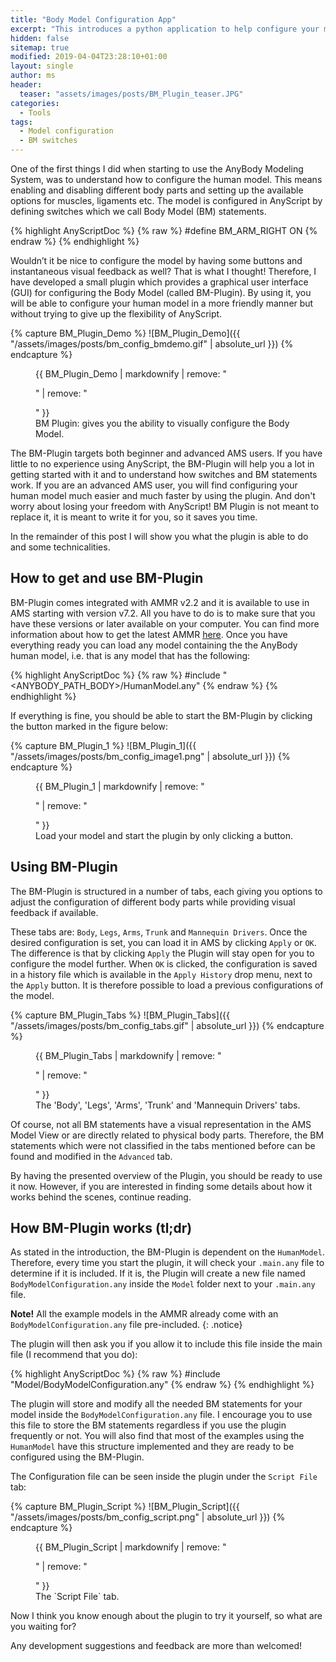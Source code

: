 ```yaml
---
title: "Body Model Configuration App"
excerpt: "This introduces a python application to help configure your model."
hidden: false
sitemap: true
modified: 2019-04-04T23:28:10+01:00
layout: single
author: ms
header:
  teaser: "assets/images/posts/BM_Plugin_teaser.JPG"
categories:
  - Tools
tags:
  - Model configuration
  - BM switches
---
```



One of the first things I did when starting to use the AnyBody Modeling System,
was to understand how to configure the human model. This means enabling and
disabling different body parts and setting up the available options for muscles,
ligaments etc. The model is configured in AnyScript by defining switches which
we call Body Model (BM) statements.

{% highlight AnyScriptDoc %}
{% raw %}
#define BM_ARM_RIGHT ON
{% endraw %}
{% endhighlight %}

Wouldn’t it be nice to configure the model by having some buttons and
instantaneous visual feedback as well? That is what I thought! Therefore, I have
developed a small plugin which provides a graphical user interface (GUI) for
configuring the Body Model (called BM-Plugin). By using it, you will be able to
configure your human model in a more friendly manner but without trying to give
up the flexibility of AnyScript. 

{% capture BM_Plugin_Demo %}
![BM_Plugin_Demo]({{ "/assets/images/posts/bm_config_bmdemo.gif" | absolute_url }})
{% endcapture %}

<figure>
  {{ BM_Plugin_Demo | markdownify | remove: "<p>" | remove: "</p>" }}
  <figcaption>BM Plugin: gives you the ability to visually configure the Body Model.</figcaption>
</figure>

The BM-Plugin targets both beginner and advanced AMS users. If you have little
to no experience using AnyScript, the BM-Plugin will help you a lot in getting
started with it and to understand how switches and BM statements work. If you
are an advanced AMS user, you will find configuring your human model much easier
and much faster by using the plugin. And don't worry about losing your freedom
with AnyScript! BM Plugin is not meant to replace it, it is meant to write it
for you, so it saves you time.

In the remainder of this post I will show you what the plugin is able to do and some technicalities.



## How to get and use BM-Plugin

BM-Plugin comes integrated with AMMR v2.2 and it is available to use in AMS
starting with version v7.2. All you have to do is to make sure that you have
these versions or later available on your computer. You can find more
information about how to get the latest AMMR
[here](https://anyscript.org/getting-started/). Once you have everything ready
you can load any model containing the the AnyBody human model, i.e. that is any model that has
the following:

{% highlight AnyScriptDoc %}
{% raw %}
#include "<ANYBODY_PATH_BODY>/HumanModel.any"
{% endraw %}
{% endhighlight %}

If everything is fine, you should be able to start the BM-Plugin by clicking the
button marked in the figure below:

{% capture BM_Plugin_1 %}
![BM_Plugin_1]({{ "/assets/images/posts/bm_config_image1.png" | absolute_url }})
{% endcapture %}

<figure>
  {{ BM_Plugin_1 | markdownify | remove: "<p>" | remove: "</p>" }}
  <figcaption>Load your model and start the plugin by only clicking a button.</figcaption>
</figure>

## Using BM-Plugin

The BM-Plugin is structured in a number of tabs, each giving you options
to adjust the configuration of different body parts while providing visual
feedback if available. 

These tabs are: `Body`, `Legs`, `Arms`, `Trunk` and `Mannequin Drivers`. Once
the desired configuration is set, you can load it in AMS by clicking `Apply` or
`OK`. The difference is that by clicking `Apply` the Plugin will stay open for
you to configure the model further. When `OK` is clicked, the configuration is
saved in a history file which is available in the `Apply History` drop menu,
next to the `Apply` button. It is therefore possible to load a previous
configurations of the model.

{% capture BM_Plugin_Tabs %}
![BM_Plugin_Tabs]({{ "/assets/images/posts/bm_config_tabs.gif" | absolute_url }})
{% endcapture %}

<figure>
  {{ BM_Plugin_Tabs | markdownify | remove: "<p>" | remove: "</p>" }}
  <figcaption>The 'Body', 'Legs', 'Arms', 'Trunk' and 'Mannequin Drivers' tabs.</figcaption>
</figure>

Of course, not all BM statements have a visual representation in the AMS Model
View or are directly related to physical body parts. Therefore, the BM
statements which were not classified in the tabs mentioned before can be found
and modified in the `Advanced` tab. 

By having the presented overview of the Plugin, you should be ready to use it
now. However, if you are interested in finding some details about how it works
behind the scenes, continue reading.

## How BM-Plugin works (tl;dr)

As stated in the introduction, the BM-Plugin is dependent on the `HumanModel`.
Therefore, every time you start the plugin, it will check your `.main.any` file
to determine if it is included. If it is, the Plugin will create a new file
named `BodyModelConfiguration.any` inside the `Model` folder next to your
`.main.any` file.

**Note!** All the example models in the AMMR already come with an `BodyModelConfiguration.any` file pre-included.
{: .notice}

The plugin will then ask you if you allow it to include this
file inside the main file (I recommend that you do):

{% highlight AnyScriptDoc %}
{% raw %}
#include "Model/BodyModelConfiguration.any"
{% endraw %}
{% endhighlight %}

The plugin will store and modify all the needed BM statements for your model inside the `BodyModelConfiguration.any` file. I encourage you to use this file to store the BM statements regardless if you use the plugin frequently or not. You will also find that most of the examples using the `HumanModel` have this structure implemented and they are ready to be configured using the BM-Plugin.

The Configuration file can be seen inside the plugin under the `Script File` tab:

{% capture BM_Plugin_Script %}
![BM_Plugin_Script]({{ "/assets/images/posts/bm_config_script.png" | absolute_url }})
{% endcapture %}

<figure>
  {{ BM_Plugin_Script | markdownify | remove: "<p>" | remove: "</p>" }}
  <figcaption>The `Script File` tab.</figcaption>
</figure>




Now I think you know enough about the plugin to try it yourself, so what are you waiting for?

Any development suggestions and feedback are more than welcomed!
